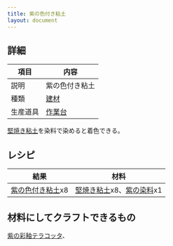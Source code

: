 ```yaml
---
title: 紫の色付き粘土
layout: document
---
```

## 詳細

|項目|内容|
|---|---|
|説明|紫の色付き粘土|
|種類|[建材](建材)|
|生産道具|[作業台](作業台)|

[堅焼き粘土](堅焼き粘土)を染料で染めると着色できる。

## レシピ

|結果|材料|
|---|---|
|[紫の色付き粘土](紫の色付き粘土)x8|[堅焼き粘土](堅焼き粘土)x8、[紫の染料](紫の染料)x1|

## 材料にしてクラフトできるもの

[紫の彩釉テラコッタ](紫の彩釉テラコッタ)、
